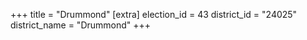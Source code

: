 +++
title = "Drummond"
[extra]
election_id = 43
district_id = "24025"
district_name = "Drummond"
+++
